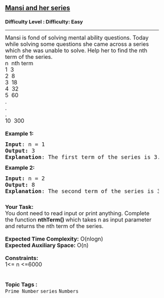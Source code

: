 <h2><a href="https://www.geeksforgeeks.org/problems/mansi-and-her-series4249/0">Mansi and her series</a></h2><h3>Difficulty Level : Difficulty: Easy</h3><hr><div class="problems_problem_content__Xm_eO"><p><span style="font-size:18px">Mansi is fond of solving mental ability questions. Today while solving some questions she came across a series which she was unable to solve. Help her to find the nth term of the series.<br>
n&nbsp; nth term<br>
1 &nbsp;3<br>
2 &nbsp;8<br>
3 &nbsp;18<br>
4 &nbsp;32<br>
5 &nbsp;60<br>
.<br>
.<br>
.<br>
10 &nbsp;300<br>
<br>
<strong>Example 1:</strong></span></p>

<pre><span style="font-size:18px"><strong>Input</strong>: n = 1
<strong>Output:</strong>&nbsp;3&nbsp;
<strong>Explanation</strong>: The first term of the series is 3.
</span></pre>

<p><span style="font-size:18px"><strong>Example 2:</strong></span></p>

<pre><span style="font-size:18px"><strong>Input: </strong>n = 2
<strong>Output:&nbsp;</strong>8
<strong>Explanation</strong>: The second term of the series is 3. 
</span></pre>

<p><br>
<span style="font-size:18px"><strong>Your Task:&nbsp;&nbsp;</strong><br>
You dont need to read input or print anything. Complete the function <strong>nthTerm()&nbsp;</strong>which takes n&nbsp;as input parameter and returns the nth term of the series.<br>
<br>
<strong>Expected Time Complexity:</strong> O(nlogn)<br>
<strong>Expected Auxiliary Space:</strong> O(n)<br>
<br>
<strong>Constraints:</strong><br>
1&lt;= n&nbsp;&lt;=6000</span></p>
</div><br><p><span style=font-size:18px><strong>Topic Tags : </strong><br><code>Prime Number</code>&nbsp;<code>series</code>&nbsp;<code>Numbers</code>&nbsp;
